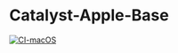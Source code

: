 # Catalyst-Apple-Base
[![CI-macOS](https://github.com/vishnu-emani/Catalyst-Apple-Base/actions/workflows/CI-macOS.yml/badge.svg)](https://github.com/vishnu-emani/Catalyst-Apple-Base/actions/workflows/CI-macOS.yml)
